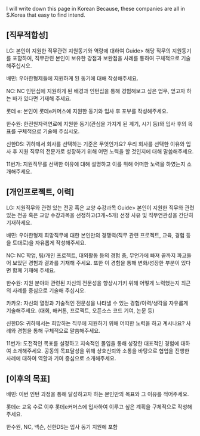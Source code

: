I will write down this page in Korean Because, these companies are all in S.Korea that easy to find intend.

## [직무적합성]
LG: 본인이 지원한 직무관련 지원동기와 역량에 대하여
Guide> 해당 직무의 지원동기를 포함하여, 직무관련 본인이 보유한 강점과 보완점을 사례를 통하여 구체적으로 기술해주십시오.

배민: 우아한형제들에 지원하게 된 동기에 대해 작성해주세요.

NC: NC 인턴십에 지원하게 된 배경과 인턴십을 통해 경험해보고 싶은 업무, 얻고자 하는 바가 있다면 기재해 주세요. 

롯데 e: 본인이 롯데e커머스에 지원한 동기와 입사 후 포부를 작성해주세요.

한수원: 한전원자력연료에 지원한 동기(관심을 가지게 된 계기, 시기 등)와 입사 후의 목표를 구체적으로 기술해 주십시오.

신한DS: 귀하께서 회사를 선택하는 기준은 무엇인가요? 우리 회사를 선택한 이유와 입사 후 지원 직무의 전문가로 성장하기 위해 어떤 노력을 할 것인지에 대해 말씀해주세요. 

11번가: 지원직무를 선택한 이유에 대해 설명하고 이를 위해 어떠한 노력을 하였는지 소개해주세요.

## [개인프로젝트, 이력]
LG: 지원직무와 관련 있는 전공 혹은 교양 수강과목
Guide> 본인이 지원한 직무와 관련 있는 전공 혹은 교양 수강과목을 선정하고(3개~5개) 선정 사유 및 직무연관성을 간단히 기재하세요.

배민: 우아한형제 희망직무에 대한 본인만의 경쟁력(직무 관련 프로젝트, 교육, 경험 등을 토대로)을 자유롭게 작성해주세요.

NC: NC 학업, 팀/개인 프로젝트, 대외활동 등의 경험 중, 무언가에 빠져 끝까지 파고들어 보았던 경험과 결과를 기재해 주세요. 또한 이 경험을 통해 변화/성장한 부분이 있다면 함께 기재해 주세요. 

한수원: 지원 분야와 관련된 자신의 전문성을 향상시기키 위해 어떻게 노력했는지 최근의 사례를 중심으로 기술해 주십시오.

카카오: 자신의 열정과 기술적인 전문성을 나타낼 수 있는 경험/이력/생각을 자유롭게 기술해주세요.
(대회, 해커톤, 프로젝트, 오픈소스 코드 기여, 논문 등)

신한DS: 귀하께서는 희망하는 직무에 지원하기 위해 어떠한 노력을 하고 계시나요? 사례와 경험을 통해 구체적으로 말씀해주세요.

11번가: 도전적인 목표를 설정하고 지속적인 몰입을 통해 성장한 대표적인 경험에 대하여 소개해주세요.
공동의 목표달성을 위해 상호신뢰와 소통을 바탕으로 협업을 진행한 사례에 대하여 역할과 기여 중심으로 소개해주세요.

## [이후의 목표]
배민: 이번 인턴 과정을 통해 달성하고자 하는 본인만의 목표와 그 이유를 적어주세요.

롯데e:  교육 수료 이후 롯데e커머스에 입사하여 이루고 싶은 계획을 구체적으로 
작성해주세요.

한수원, NC, 넥슨, 신한DS는 입사 동기 지원에 포함